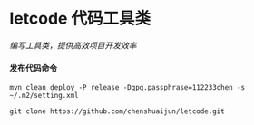 

# letcode 代码工具类
*编写工具类，提供高效项目开发效率*

#### 发布代码命令
`mvn clean deploy -P release -Dgpg.passphrase=112233chen -s ~/.m2/setting.xml`


`git clone https://github.com/chenshuaijun/letcode.git`